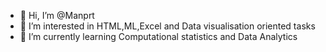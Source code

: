 - 👋 Hi, I’m @Manprt
- 👀 I’m interested in HTML,ML,Excel and Data visualisation oriented tasks 
- 🌱 I’m currently learning Computational statistics and Data Analytics 
  



<!---
Manprt/Manprt is a ✨ special ✨ repository because its `README.md` (this file) appears on your GitHub profile.
You can click the Preview link to take a look at your changes.
--->
